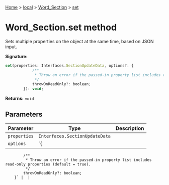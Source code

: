 [Home](./index) &gt; [local](local.md) &gt; [Word\_Section](local.word_section.md) &gt; [set](local.word_section.set.md)

# Word\_Section.set method

Sets multiple properties on the object at the same time, based on JSON input.

**Signature:**
```javascript
set(properties: Interfaces.SectionUpdateData, options?: {
            /**
             * Throw an error if the passed-in property list includes read-only properties (default = true).
             */
            throwOnReadOnly?: boolean;
        }): void;
```
**Returns:** `void`

## Parameters

|  Parameter | Type | Description |
|  --- | --- | --- |
|  `properties` | `Interfaces.SectionUpdateData` |  |
|  `options` | `{
            /**
             * Throw an error if the passed-in property list includes read-only properties (default = true).
             */
            throwOnReadOnly?: boolean;
        }` |  |

